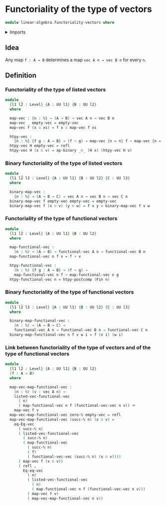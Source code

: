 # Functoriality of the type of vectors

```agda
module linear-algebra.functoriality-vectors where
```

<details><summary>Imports</summary>

```agda
open import elementary-number-theory.natural-numbers

open import foundation.action-on-identifications-binary-functions
open import foundation.dependent-pair-types
open import foundation.function-extensionality
open import foundation.function-types
open import foundation.homotopies
open import foundation.identity-types
open import foundation.postcomposition-functions
open import foundation.universe-levels
open import foundation.whiskering-homotopies-composition

open import linear-algebra.vectors

open import univalent-combinatorics.standard-finite-types
```

</details>

## Idea

Any map `f : A → B` determines a map `vec A n → vec B n` for every `n`.

## Definition

### Functoriality of the type of listed vectors

```agda
module _
  {l1 l2 : Level} {A : UU l1} {B : UU l2}
  where

  map-vec : {n : ℕ} → (A → B) → vec A n → vec B n
  map-vec _ empty-vec = empty-vec
  map-vec f (x ∷ xs) = f x ∷ map-vec f xs

  htpy-vec :
    {n : ℕ} {f g : A → B} → (f ~ g) → map-vec {n = n} f ~ map-vec {n = n} g
  htpy-vec H empty-vec = refl
  htpy-vec H (x ∷ v) = ap-binary _∷_ (H x) (htpy-vec H v)
```

### Binary functoriality of the type of listed vectors

```agda
module _
  {l1 l2 l3 : Level} {A : UU l1} {B : UU l2} {C : UU l3}
  where

  binary-map-vec :
    {n : ℕ} → (A → B → C) → vec A n → vec B n → vec C n
  binary-map-vec f empty-vec empty-vec = empty-vec
  binary-map-vec f (x ∷ v) (y ∷ w) = f x y ∷ binary-map-vec f v w
```

### Functoriality of the type of functional vectors

```agda
module _
  {l1 l2 : Level} {A : UU l1} {B : UU l2}
  where

  map-functional-vec :
    (n : ℕ) → (A → B) → functional-vec A n → functional-vec B n
  map-functional-vec n f v = f ∘ v

  htpy-functional-vec :
    (n : ℕ) {f g : A → B} → (f ~ g) →
    map-functional-vec n f ~ map-functional-vec n g
  htpy-functional-vec n = htpy-postcomp (Fin n)
```

### Binary functoriality of the type of functional vectors

```agda
module _
  {l1 l2 l3 : Level} {A : UU l1} {B : UU l2} {C : UU l3}
  where

  binary-map-functional-vec :
    (n : ℕ) → (A → B → C) →
    functional-vec A n → functional-vec B n → functional-vec C n
  binary-map-functional-vec n f v w i = f (v i) (w i)
```

### Link between functoriality of the type of vectors and of the type of functional vectors

```agda
module _
  {l1 l2 : Level} {A : UU l1} {B : UU l2}
  (f : A → B)
  where

  map-vec-map-functional-vec :
    (n : ℕ) (v : vec A n) →
    listed-vec-functional-vec
      ( n)
      ( map-functional-vec n f (functional-vec-vec n v)) ＝
    map-vec f v
  map-vec-map-functional-vec zero-ℕ empty-vec = refl
  map-vec-map-functional-vec (succ-ℕ n) (x ∷ v) =
    eq-Eq-vec
      ( succ-ℕ n)
      ( listed-vec-functional-vec
        ( succ-ℕ n)
        ( map-functional-vec
          ( succ-ℕ n)
          ( f)
          ( functional-vec-vec (succ-ℕ n) (x ∷ v))))
      ( map-vec f (x ∷ v))
      ( refl ,
        Eq-eq-vec
          ( n)
          ( listed-vec-functional-vec
            ( n)
            ( map-functional-vec n f (functional-vec-vec n v)))
          ( map-vec f v)
          ( map-vec-map-functional-vec n v))
```
